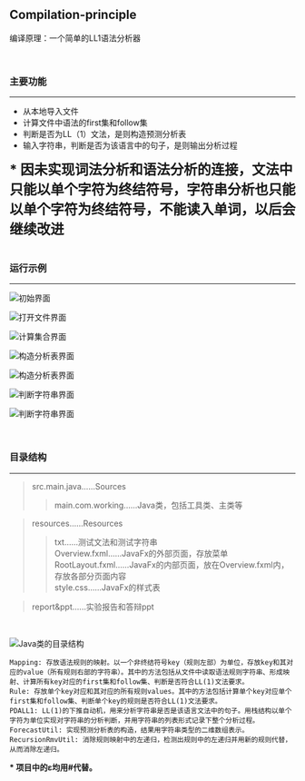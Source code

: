 ## Compilation-principle

编译原理：一个简单的LL1语法分析器<br>

<br>

### 主要功能
---
<ul>
  <li>从本地导入文件</li>
  <li>计算文件中语法的first集和follow集</li>
  <li>判断是否为LL（1）文法，是则构造预测分析表</li>
  <li>输入字符串，判断是否为该语言中的句子，是则输出分析过程</li>
</ul>

<b><font size=5>* 因未实现词法分析和语法分析的连接，文法中只能以单个字符为终结符号，字符串分析也只能以单个字符为终结符号，不能读入单词，以后会继续改进</font></b><br>
<br>

### 运行示例
---
![初始界面](img/运行示例_初始界面.jpg)

![打开文件界面](img/运行示例_打开文件界面.jpg)

![计算集合界面](img/运行示例_计算集合界面.jpg)

![构造分析表界面](img/运行示例_构造分析表界面1.jpg)

![构造分析表界面](img/运行示例_构造分析表界面2.jpg)

![判断字符串界面](img/运行示例_判断字符串界面1.jpg)

![判断字符串界面](img/运行示例_判断字符串界面2.jpg)

<br>

### 目录结构
---
>src.main.java......Sources<br>
>>main.com.working......Java类，包括工具类、主类等<br>

>resources......Resources<br>
>>txt......测试文法和测试字符串<br>
>Overview.fxml......JavaFx的外部页面，存放菜单<br>
>RootLayout.fxml......JavaFx的内部页面，放在Overview.fxml内，存放各部分页面内容<br>
>style.css......JavaFx的样式表<br>

>report&ppt......实验报告和答辩ppt<br>
<br>

![Java类的目录结构](img/Java类的目录结构.jpg)

    Mapping: 存放语法规则的映射。以一个非终结符号key（规则左部）为单位，存放key和其对应的value（所有规则右部的字符串）。其中的方法包括从文件中读取语法规则字符串、形成映射、计算所有key对应的first集和follow集、判断是否符合LL(1)文法要求。
    Rule: 存放单个key对应和其对应的所有规则values。其中的方法包括计算单个key对应单个first集和follow集、判断单个key的规则是否符合LL(1)文法要求。
    PDALL1: LL(1)的下推自动机，用来分析字符串是否是该语言文法中的句子。用栈结构以单个字符为单位实现对字符串的分析判断，并用字符串的列表形式记录下整个分析过程。
    ForecastUtil: 实现预测分析表的构造，结果用字符串类型的二维数组表示。
    RecursionRmvUtil: 消除规则映射中的左递归，检测出规则中的左递归并用新的规则代替，从而消除左递归。
<b>\* 项目中的ε均用#代替。</b><br>
